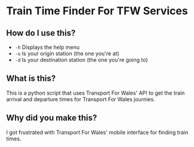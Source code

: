 # Train Time Finder For TFW Services 

## How do I use this?
- `-h` Displays the help menu
- `-o` Is your origin station (the one you're at)
- `-d` Is your destination station (the one you're going to)

## What is this?
This is a python script that uses Transport For Wales' API to get the train arrival and departure times for Transport For Wales journies.

## Why did you make this?
I got frustrated with Transport For Wales' mobile interface for finding train times. 


